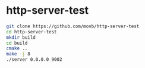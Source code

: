 # http-server-test

```sh
git clone https://github.com/movb/http-server-test
cd http-server-test
mkdir build
cd build
cmake ..
make -j 8
./server 0.0.0.0 9002
```
